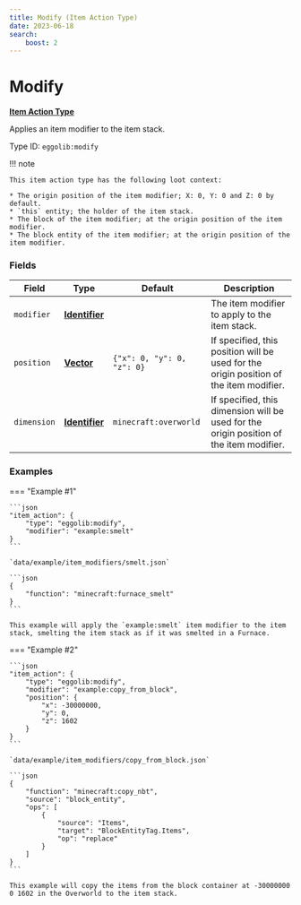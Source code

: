 ```yaml
---
title: Modify (Item Action Type)
date: 2023-06-18
search:
    boost: 2
---
```


#   Modify

[**Item Action Type**][1]

Applies an item modifier to the item stack.

Type ID: `eggolib:modify`


!!! note

    This item action type has the following loot context:

    * The origin position of the item modifier; X: 0, Y: 0 and Z: 0 by default.
    * `this` entity; the holder of the item stack.
    * The block of the item modifier; at the origin position of the item modifier.
    * The block entity of the item modifier; at the origin position of the item modifier.


### Fields

Field | Type | Default | Description
------|------|---------|------------
`modifier` | [**Identifier**][2] | | The item modifier to apply to the item stack.
`position` | [**Vector**][3] | `{"x": 0, "y": 0, "z": 0}` | If specified, this position will be used for the origin position of the item modifier.
`dimension` | [**Identifier**][2] | `minecraft:overworld` | If specified, this dimension will be used for the origin position of the item modifier.


### Examples

=== "Example #1"

    ```json
    "item_action": {
        "type": "eggolib:modify",
        "modifier": "example:smelt"
    }
    ```

    `data/example/item_modifiers/smelt.json`

    ```json
    {
        "function": "minecraft:furnace_smelt"
    }
    ```

    This example will apply the `example:smelt` item modifier to the item stack, smelting the item stack as if it was smelted in a Furnace.


=== "Example #2"

    ```json
    "item_action": {
        "type": "eggolib:modify",
        "modifier": "example:copy_from_block",
        "position": {
            "x": -30000000,
            "y": 0,
            "z": 1602
        }
    }
    ```

    `data/example/item_modifiers/copy_from_block.json`

    ```json
    {
        "function": "minecraft:copy_nbt",
        "source": "block_entity",
        "ops": [
            {
                "source": "Items",
                "target": "BlockEntityTag.Items",
                "op": "replace"
            }
        ]
    }
    ```

    This example will copy the items from the block container at -30000000 0 1602 in the Overworld to the item stack.



[1]: ../item_action_types.md
[2]: https://origins.readthedocs.io/en/latest/types/data_types/identifier
[3]: https://origins.readthedocs.io/en/latest/types/data_types/vector
